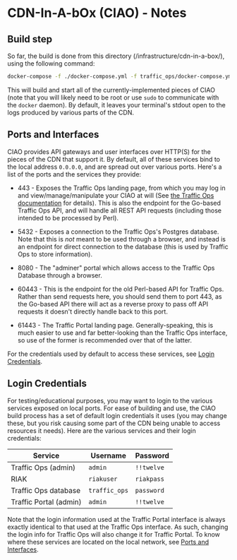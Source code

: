 # CDN-In-A-bOx (CIAO) - Notes

## Build step
So far, the build is done from this directory (/infrastructure/cdn-in-a-box/), using the following command:

```bash
docker-compose -f ./docker-compose.yml -f traffic_ops/docker-compose.yml -f traffic_ops_db/docker-compose.yml -f traffic_portal/docker-compose.yml up --build
```

This will build and start all of the currently-implemented pieces of CIAO (note that you will likely need to be root or use `sudo` to communicate with the `docker` daemon). By default, it leaves your terminal's stdout open to the logs produced by various parts of the CDN.


## <a name="ports"></a> Ports and Interfaces
CIAO provides API gateways and user interfaces over HTTP(S) for the pieces of the CDN that support it. By default, all of these services bind to the local address `0.0.0.0`, and are spread out over various ports. Here's a list of the ports and the services they provide:

* 443 - Exposes the Traffic Ops landing page, from which you may log in and view/manage/manipulate your CIAO at will (See [the Traffic Ops documentation](http://traffic-control-cdn.readthedocs.io/en/latest/admin/traffic_ops/using.html) for details). This is also the endpoint for the Go-based Traffic Ops API, and will handle all REST API requests (including those intended to be processed by Perl).

* 5432 - Exposes a connection to the Traffic Ops's Postgres database. Note that this is *not* meant to be used through a browser, and instead is an endpoint for direct connection to the database (this is used by Traffic Ops to store information).

* 8080 - The "adminer" portal which allows access to the Traffic Ops Database through a browser.

* 60443 - This is the endpoint for the old Perl-based API for Traffic Ops. Rather than send requests here, you should send them to port 443, as the Go-based API there will act as a reverse proxy to pass off API requests it doesn't directly handle back to this port.

* 61443 - The Traffic Portal landing page. Generally-speaking, this is much easier to use and far better-looking than the Traffic Ops interface, so use of the former is recommended over that of the latter.

For the credentials used by default to access these services, see [Login Credentials](#creds).


## <a name="creds"></a>Login Credentials
For testing/educational purposes, you may want to login to the various services exposed on local ports. For ease of building and use, the CIAO build process has a set of default login credentials it uses (you may change these, but you risk causing some part of the CDN being unable to access resources it needs). Here are the various services and their login credentials:


Service                | Username         | Password
-----------------------|------------------|-----------
Traffic Ops (admin)    | `admin`          | `!!twelve`
RIAK                   | `riakuser`       | `riakpass`
Traffic Ops database   | `traffic_ops`    | `password`
Traffic Portal (admin) | `admin`          | `!!twelve`

Note that the login information used at the Traffic Portal interface is always exactly identical to that used at the Traffic Ops interface. As such, changing the login info for Traffic Ops will also change it for Traffic Portal.
To know where these services are located on the local network, see [Ports and Interfaces](#ports).
